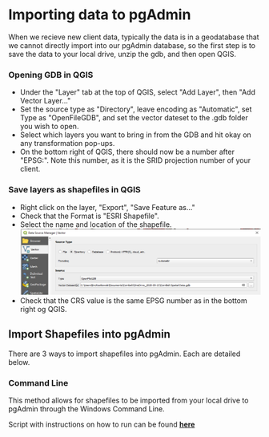 # Importing data to pgAdmin

When we recieve new client data, typically the data is in a geodatabase that we cannot directly import into our pgAdmin database, so the first step is to save the data to your local drive, unzip the gdb, and then open QGIS.

### Opening GDB in QGIS

* Under the "Layer" tab at the top of QGIS, select "Add Layer", then "Add Vector Layer..."
* Set the source type as "Directory", leave encoding as "Automatic", set Type as "OpenFileGDB", and set the vector dateset to the .gdb folder you wish to open.
* Select which layers you want to bring in from the GDB and hit okay on any transformation pop-ups.
* On the bottom right of QGIS, there should now be a number after "EPSG:". Note this number, as it is the SRID projection number of your client.

### Save layers as shapefiles in QGIS
* Right click on the layer, "Export", "Save Feature as..."
* Check that the Format is "ESRI Shapefile".
* Select the name and location of the shapefile.
![QGIS GDB Importer](https://github.com/Conexon/Data-Standardization/blob/master/import_shapefile/qgis_gdb_import.PNG)
* Check that the CRS value is the same EPSG number as in the bottom right og QGIS.

## Import Shapefiles into pgAdmin
There are 3 ways to import shapefiles into pgAdmin. Each are detailed below.

### Command Line
This method allows for shapefiles to be imported from your local drive to pgAdmin through the Windows Command Line.

Script with instructions on how to run can be found [**here**](https://github.com/Conexon/Data-Standardization/blob/master/import_shapefile/shapefile_import_command)
